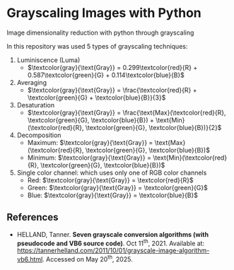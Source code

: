 # Grayscaling Images with Python
Image dimensionality reduction with python through grayscaling

In this repository was used 5 types of grayscaling techniques:
1. Luminiscence (Luma)
    - $\textcolor{gray}{\text{Gray}} = 0.299\textcolor{red}{R} + 0.587\textcolor{green}{G} + 0.114\textcolor{blue}{B}$
2. Averaging
    - $\textcolor{gray}{\text{Gray}} = \frac{\textcolor{red}{R} + \textcolor{green}{G} + \textcolor{blue}{B}}{3}$
3. Desaturation
    - $\textcolor{gray}{\text{Gray}} = \frac{\text{Max}(\textcolor{red}{R}, \textcolor{green}{G}, \textcolor{blue}{B}) + \text{Min}(\textcolor{red}{R}, \textcolor{green}{G}, \textcolor{blue}{B})}{2}$
4. Decomposition
    - Maximum: $\textcolor{gray}{\text{Gray}} = \text{Max}(\textcolor{red}{R}, \textcolor{green}{G}, \textcolor{blue}{B})$
    - Minimum: $\textcolor{gray}{\text{Gray}} = \text{Min}(\textcolor{red}{R}, \textcolor{green}{G}, \textcolor{blue}{B})$
5. Single color channel: which uses only one of RGB color channels
    - Red: $\textcolor{gray}{\text{Gray}} = \textcolor{red}{R}$
    - Green: $\textcolor{gray}{\text{Gray}} = \textcolor{green}{G}$
    - Blue: $\textcolor{gray}{\text{Gray}} = \textcolor{blue}{B}$

## References
- HELLAND, Tanner. **Seven grayscale conversion algorithms (with pseudocode and VB6 source code)**. Oct 11<sup>th</sup>, 2021. Available at: https://tannerhelland.com/2011/10/01/grayscale-image-algorithm-vb6.html. Accessed on May 20<sup>th</sup>, 2025.
